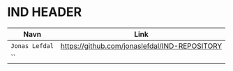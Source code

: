 <h1> IND HEADER </h1>

| Navn | Link |
| --- | --- |
| `Jonas Lefdal` | https://github.com/jonaslefdal/IND-REPOSITORY |
| `` |  |